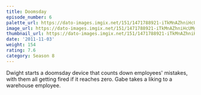```yaml
---
title: Doomsday
episode_number: 6
palette_url: https://dato-images.imgix.net/151/1471788921-iTkMnAZhniHcUMgQZHmisaHnZDp.jpg?ixlib=rb-1.1.0&ch=DPR%2CWidth&auto=enhance&palette=json
image_url: https://dato-images.imgix.net/151/1471788921-iTkMnAZhniHcUMgQZHmisaHnZDp.jpg?ixlib=rb-1.1.0&ch=DPR%2CWidth&auto=compress%2Cformat&w=500
thumbnail_url: https://dato-images.imgix.net/151/1471788921-iTkMnAZhniHcUMgQZHmisaHnZDp.jpg?ixlib=rb-1.1.0&ch=DPR%2CWidth&auto=enhance&w=500&h=280&fit=crop&fm=jpg
date: '2011-11-03'
weight: 154
rating: 7.6
category: Season 8
---
```


Dwight starts a doomsday device that counts down employees' mistakes, with them all getting fired if it reaches zero. Gabe takes a liking to a warehouse employee.
